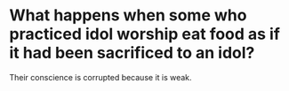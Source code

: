 # What happens when some who practiced idol worship eat food as if it had been sacrificed to an idol?

Their conscience is corrupted because it is weak.
